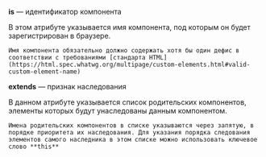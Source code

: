  **is** — идентификатор компонента

В этом атрибуте указывается имя компонента, под которым он будет зарегистрирован в браузере.

```warning_md
Имя компонента обязательно должно содержать хотя бы один дефис в соответствии с требованиями [стандарта HTML](https://html.spec.whatwg.org/multipage/custom-elements.html#valid-custom-element-name)
```

**extends** — признак наследования

В данном атрибуте указывается список родительских компонентов, элементы которых будут унаследованы данным компонентом.

```info_md
Имена родительских компонентов в списке указываются через запятую, в порядке приоритета их наследования. Для указания порядка следования элементов самого наследника в этом списке можно использовать ключевое слово **this**
```
